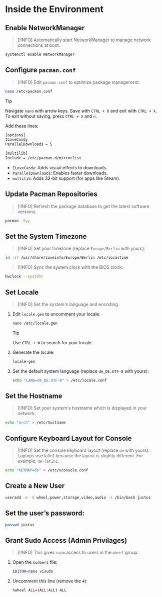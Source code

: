 # Inside the Environment

## Enable NetworkManager

> [!INFO]
> Automatically start NetworkManager to manage network connections at boot.

```bash
systemctl enable NetworkManager
```

## Configure `pacman.conf`

> [!INFO]
> Edit `pacman.conf` to optimize package management.


```bash
nano /etc/pacman.conf
```

> [!TIP]
> Navigate `nano` with arrow keys. Save with `CTRL + O` and exit with `CTRL + X`. To exit without saving, press `CTRL + X` and `n`.

Add these lines:
```bash
[options]
ILoveCandy
ParallelDownloads = 5

[multilib]
Include = /etc/pacman.d/mirrorlist
```

- `ILoveCandy`: Adds visual effects to downloads.
- `ParallelDownloads`: Enables faster downloads.
- `multilib`: Adds 32-bit support (for apps like Steam).

## Update Pacman Repositories

> [!INFO]
> Refresh the package database to get the latest software versions.

```bash
pacman -Syy
```

## Set the System Timezone

> [!INFO]
> Set your timezone (replace `Europe/Berlin` with yours):

```bash
ln -sf /usr/share/zoneinfo/Europe/Berlin /etc/localtime
```

> [!INFO]
> Sync the system clock with the BIOS clock:

```bash
hwclock --systohc
```

## Set Locale

> [!INFO]
> Set the system's language and encoding.

1. Edit `locale.gen` to uncomment your locale:
   ```bash
   nano /etc/locale.gen
   ```
   > [!TIP]
   > Use `CTRL + W` to search for your locale.

2. Generate the locale:
   ```bash
   locale-gen
   ```

3. Set the default system language (replace `de_DE.UTF-8` with yours):
   ```bash
   echo "LANG=de_DE.UTF-8" > /etc/locale.conf
   ```

## Set the Hostname

> [!INFO]
> Set your system's hostname which is displayed in your network:

```bash
echo "arch" > /etc/hostname
```

## Configure Keyboard Layout for Console

> [!INFO]
> Set the console keyboard layout (replace `de` with yours).
> Laptops use latin1 because the layout is slightly different.
> For example, `de-latin1`.

```bash
echo "KEYMAP=de" > /etc/vconsole.conf
```

## Create a New User

```bash
useradd -m -G wheel,power,storage,video,audio -s /bin/bash justus
```

## Set the user’s password:

```bash
passwd justus
```

## Grant Sudo Access (Admin Privilages)

> [!INFO]
> This gives `sudo` access to users in the `wheel` group.

1. Open the `sudoers` file:
   ```bash
   EDITOR=nano visudo
   ```

2. Uncomment this line (remove the `#`):
   ```bash
   %wheel ALL=(ALL:ALL) ALL
   ```